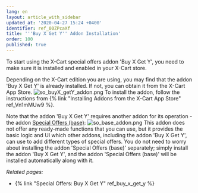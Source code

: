 ```yaml
---
lang: en
layout: article_with_sidebar
updated_at: '2020-04-27 15:24 +0400'
identifier: ref_00ZPcaXf
title: '''Buy X Get Y'' Addon Installation'
order: 100
published: true
---
```

To start using the X-Cart special offers addon 'Buy X Get Y', you need to make sure it is installed and enabled in your X-Cart store.

Depending on the X-Cart edition you are using, you may find that the addon 'Buy X Get Y' is already installed. If not, you can obtain it from the X-Cart App Store. 
![so_buyX_getY_addon.png]({{site.baseurl}}/attachments/ref_buy_x_get_y/so_buyX_getY_addon.png)
To install the addon, follow the instructions from {% link "Installing Addons from the X-Cart App Store" ref_Vn1mMUw9 %}. 

Note that the addon 'Buy X Get Y' requires another addon for its operation - the addon [Special Offers (base)](https://market.x-cart.com/addons/special-offers-base.html):
![so_base_addon.png]({{site.baseurl}}/attachments/ref_buy_x_get_y/so_base_addon.png)
This addon does not offer any ready-made functions that you can use, but it provides the basic logic and UI which other addons, including the addon 'Buy X Get Y', can use to add different types of special offers.
You do not need to worry about installing the addon 'Special Offers (base)' separately; simply install the addon 'Buy X Get Y', and the addon 'Special Offers (base)' will be installed automatically along with it.


_Related pages:_

  * {% link "Special Offers: Buy X Get Y" ref_buy_x_get_y %}